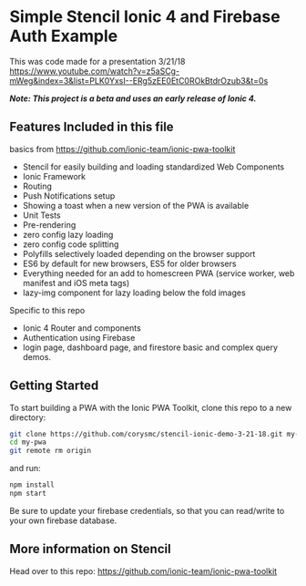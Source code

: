 # Simple Stencil Ionic 4 and Firebase Auth Example

This was code made for a presentation 3/21/18 https://www.youtube.com/watch?v=z5aSCg-mWeg&index=3&list=PLK0YxsI--ERg5zEE0EtC0ROkBtdrOzub3&t=0s


***Note: This project is a beta and uses an early release of Ionic 4.***

## Features Included in this file

basics from https://github.com/ionic-team/ionic-pwa-toolkit

- Stencil for easily building and loading standardized Web Components
- Ionic Framework
- Routing
- Push Notifications setup
- Showing a toast when a new version of the PWA is available
- Unit Tests
- Pre-rendering
- zero config lazy loading
- zero config code splitting
- Polyfills selectively loaded depending on the browser support
- ES6 by default for new browsers, ES5 for older browsers
- Everything needed for an add to homescreen PWA (service worker, web manifest and iOS meta tags)
- lazy-img component for lazy loading below the fold images

Specific to this repo
- Ionic 4 Router and components
- Authentication using Firebase
- login page, dashboard page, and firestore basic and complex query demos.

## Getting Started

To start building a PWA with the Ionic PWA Toolkit, clone this repo to a new directory:

```bash
git clone https://github.com/corysmc/stencil-ionic-demo-3-21-18.git my-pwa
cd my-pwa
git remote rm origin
```

and run:

```bash
npm install
npm start
```

Be sure to update your firebase credentials, so that you can read/write to your own firebase database.

## More information on Stencil

Head over to this repo: https://github.com/ionic-team/ionic-pwa-toolkit


